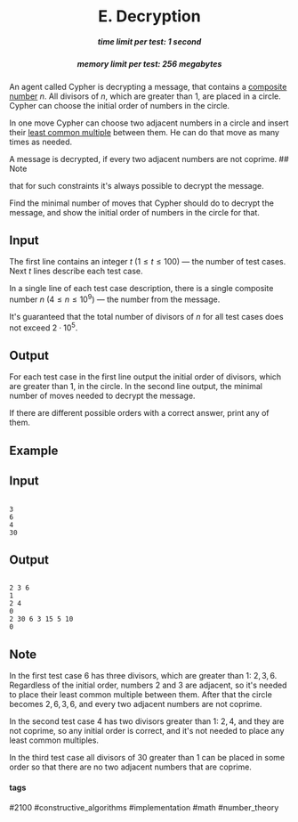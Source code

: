 <h1 style='text-align: center;'> E. Decryption</h1>

<h5 style='text-align: center;'>time limit per test: 1 second</h5>
<h5 style='text-align: center;'>memory limit per test: 256 megabytes</h5>

An agent called Cypher is decrypting a message, that contains a [composite number](https://en.wikipedia.org/wiki/Composite_number) $n$. All divisors of $n$, which are greater than $1$, are placed in a circle. Cypher can choose the initial order of numbers in the circle.

In one move Cypher can choose two adjacent numbers in a circle and insert their [least common multiple](https://en.wikipedia.org/wiki/Least_common_multiple) between them. He can do that move as many times as needed.

A message is decrypted, if every two adjacent numbers are not coprime. ## Note

 that for such constraints it's always possible to decrypt the message.

Find the minimal number of moves that Cypher should do to decrypt the message, and show the initial order of numbers in the circle for that.

## Input

The first line contains an integer $t$ $(1 \le t \le 100)$ — the number of test cases. Next $t$ lines describe each test case.

In a single line of each test case description, there is a single composite number $n$ $(4 \le n \le 10^9)$ — the number from the message.

It's guaranteed that the total number of divisors of $n$ for all test cases does not exceed $2 \cdot 10^5$.

## Output

For each test case in the first line output the initial order of divisors, which are greater than $1$, in the circle. In the second line output, the minimal number of moves needed to decrypt the message.

If there are different possible orders with a correct answer, print any of them.

## Example

## Input


```

3
6
4
30

```
## Output


```

2 3 6 
1
2 4 
0
2 30 6 3 15 5 10 
0

```
## Note

In the first test case $6$ has three divisors, which are greater than $1$: $2, 3, 6$. Regardless of the initial order, numbers $2$ and $3$ are adjacent, so it's needed to place their least common multiple between them. After that the circle becomes $2, 6, 3, 6$, and every two adjacent numbers are not coprime.

In the second test case $4$ has two divisors greater than $1$: $2, 4$, and they are not coprime, so any initial order is correct, and it's not needed to place any least common multiples.

In the third test case all divisors of $30$ greater than $1$ can be placed in some order so that there are no two adjacent numbers that are coprime.



#### tags 

#2100 #constructive_algorithms #implementation #math #number_theory 